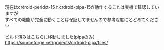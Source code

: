 現在はcrdroid-peridot-15とcrdroid-pipa-15が動作することは実機で確認していますが<br>
すべての機能が完全に動くことは保証してませんので参考程度にとどめてください
<br><br>
ビルド済みはこちらに移動しました(pipaのみ）<br>
https://sourceforge.net/projects/crdroid-pipa/files/
